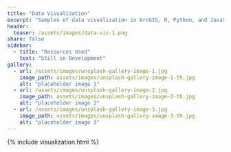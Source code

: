 ```yaml
---
title: "Data Visualization"
excerpt: "Samples of data visualization in ArcGIS, R, Python, and JavaScript."
header:
  teaser: /assets/images/data-vis-1.png
share: false
sidebar:
  - title: "Resources Used"
    text: "Still in Development"
gallery:
  - url: /assets/images/unsplash-gallery-image-1.jpg
    image_path: assets/images/unsplash-gallery-image-1-th.jpg
    alt: "placeholder image 1"
  - url: /assets/images/unsplash-gallery-image-2.jpg
    image_path: assets/images/unsplash-gallery-image-2-th.jpg
    alt: "placeholder image 2"
  - url: /assets/images/unsplash-gallery-image-3.jpg
    image_path: assets/images/unsplash-gallery-image-3-th.jpg
    alt: "placeholder image 3"
---
```


{% include visualization.html %}